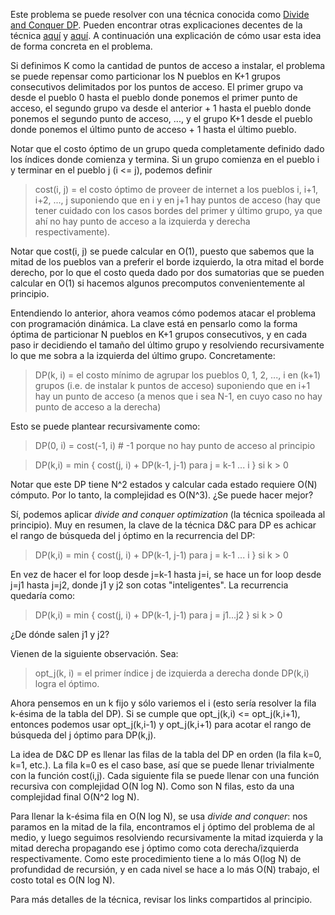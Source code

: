 Este problema se puede resolver con una técnica conocida como [Divide and Conquer DP](https://cp-algorithms.com/dynamic_programming/divide-and-conquer-dp.html). Pueden encontrar otras explicaciones decentes de la técnica [aquí](https://www.hackerrank.com/contests/ioi-2014-practice-contest-2/challenges/guardians-lunatics-ioi14/editorial) y [aquí](https://jeffreyxiao.me/blog/divide-and-conquer-optimization). A continuación una explicación de cómo usar esta idea de forma concreta en el problema.

Si definimos K como la cantidad de puntos de acceso a instalar, el problema se puede repensar como particionar los N pueblos en K+1 grupos consecutivos delimitados por los puntos de acceso. El primer grupo va desde el pueblo 0 hasta el pueblo donde ponemos el primer punto de acceso, el segundo grupo va desde el anterior + 1 hasta el pueblo donde ponemos el segundo punto de acceso, ..., y el grupo K+1 desde el pueblo donde ponemos el último punto de acceso + 1 hasta el último pueblo.

Notar que el costo óptimo de un grupo queda completamente definido dado los índices donde comienza y termina. Si un grupo comienza en el pueblo i y terminar en el pueblo j (i <= j), podemos definir

> cost(i, j) = el costo óptimo de proveer de internet a los pueblos i, i+1, i+2, ..., j suponiendo que en i y en j+1 hay puntos de acceso (hay que tener cuidado con los casos bordes del primer y último grupo, ya que ahí no hay punto de acceso a la izquierda y derecha respectivamente).

Notar que cost(i, j) se puede calcular en O(1), puesto que sabemos que la mitad de los pueblos van a preferir el borde izquierdo, la otra mitad el borde derecho, por lo que el costo queda dado por dos sumatorias que se pueden calcular en O(1) si hacemos algunos precomputos convenientemente al principio.

Entendiendo lo anterior, ahora veamos cómo podemos atacar el problema con programación dinámica. La clave está en pensarlo como la forma óptima de particionar N pueblos en K+1 grupos consecutivos, y en cada paso ir decidiendo el tamaño del último grupo y resolviendo recursivamente lo que me sobra a la izquierda del último grupo. Concretamente:

> DP(k, i) = el costo mínimo de agrupar los pueblos 0, 1, 2, ..., i en (k+1) grupos (i.e. de instalar k puntos de acceso) suponiendo que en i+1 hay un punto de acceso (a menos que i sea N-1, en cuyo caso no hay punto de acceso a la derecha)

Esto se puede plantear recursivamente como:

> DP(0, i) = cost(-1, i)  # -1 porque no hay punto de acceso al principio

> DP(k,i) = min { cost(j, i) + DP(k-1, j-1) para j = k-1 ... i } si k > 0

Notar que este DP tiene N^2 estados y calcular cada estado requiere O(N) cómputo. Por lo tanto, la complejidad es O(N^3). ¿Se puede hacer mejor?

Sí, podemos aplicar _divide and conquer optimization_ (la técnica spoileada al principio). Muy en resumen, la clave de la técnica D&C para DP es achicar el rango de búsqueda del j óptimo en la recurrencia del DP:

> DP(k,i) = min { cost(j, i) + DP(k-1, j-1) para j = k-1 ... i } si k > 0

En vez de hacer el for loop desde j=k-1 hasta j=i, se hace un for loop desde j=j1 hasta j=j2, donde j1 y j2 son cotas "inteligentes". La recurrencia quedaría como:

> DP(k,i) = min { cost(j, i) + DP(k-1, j-1) para j = j1...j2 } si k > 0

¿De dónde salen j1 y j2?

Vienen de la siguiente observación. Sea:
> opt_j(k, i) = el primer índice j de izquierda a derecha donde DP(k,i) logra el óptimo.

Ahora pensemos en un k fijo y sólo variemos el i (esto sería resolver la fila k-ésima de la tabla del DP). Si se cumple que opt_j(k,i) <= opt_j(k,i+1), entonces podemos usar opt_j(k,i-1) y opt_j(k,i+1) para acotar el rango de búsqueda del j óptimo para DP(k,j).

La idea de D&C DP es llenar las filas de la tabla del DP en orden (la fila k=0, k=1, etc.). La fila k=0 es el caso base, así que se puede llenar trivialmente con la función cost(i,j). Cada siguiente fila se puede llenar con una función recursiva con complejidad O(N log N). Como son N filas, esto da una complejidad final O(N^2 log N).

Para llenar la k-ésima fila en O(N log N), se usa _divide and conquer_: nos paramos en la mitad de la fila, encontramos el j óptimo del problema de al medio, y luego seguimos resolviendo recursivamente la mitad izquierda y la mitad derecha propagando ese j óptimo como cota derecha/izquierda respectivamente. Como este procedimiento tiene a lo más O(log N) de profundidad de recursión, y en cada nivel se hace a lo más O(N) trabajo, el costo total es O(N log N).

Para más detalles de la técnica, revisar los links compartidos al principio.